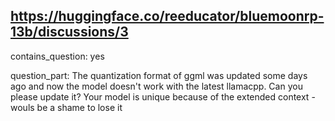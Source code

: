 ## https://huggingface.co/reeducator/bluemoonrp-13b/discussions/3

contains_question: yes

question_part: The quantization format of ggml was updated some days ago and now the model doesn't work with the latest llamacpp. Can you please update it? Your model is unique because of the extended context - wouls be a shame to lose it